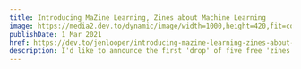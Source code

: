 ```yaml
---
title: Introducing MaZine Learning, Zines about Machine Learning
image: https://media2.dev.to/dynamic/image/width=1000,height=420,fit=cover,gravity=auto,format=auto/https%3A%2F%2Fdev-to-uploads.s3.amazonaws.com%2Fuploads%2Farticles%2Fdnuwu0048u6tj67npwc4.png
publishDate: 1 Mar 2021
href: https://dev.to/jenlooper/introducing-mazine-learning-zines-about-machine-learning-2nof
description: I'd like to announce the first 'drop' of five free 'zines' - all about Machine Learning! What are zines, you ask? Well, they are printable papers that you can fold into small personal magazines. These 5 are all about Machine Learning.
---  
```

